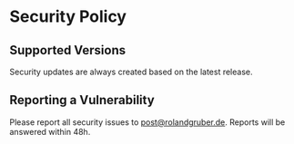 # Security Policy

## Supported Versions

Security updates are always created based on the latest release.

## Reporting a Vulnerability

Please report all security issues to post@rolandgruber.de. Reports will be answered within 48h.
